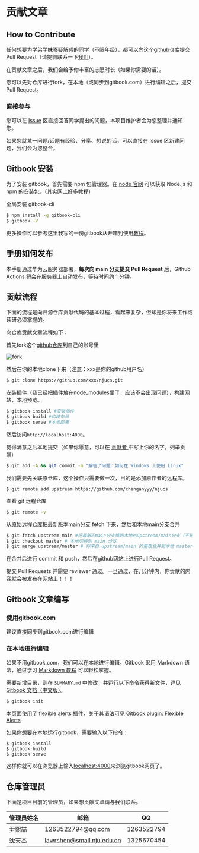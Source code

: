 # 贡献文章

## How to Contribute <a href="#how-to-contribute" id="how-to-contribute"></a>

任何想要为学弟学妹答疑解惑的同学（不限年级），都可以向[这个github仓库](https://github.com/changanyyy/njucs)提交Pull Request（请提前联系一下[我们](gong-xian-wen-zhang.md#cang-ku-guan-li-yuan)）。

在贡献文章之后，我们会给予你丰富的志愿时长（如果你需要的话）。

您可以先对仓库进行fork，在本地（或同步到gitbook.com）进行编辑之后，提交Pull Request。

### 直接参与 <a href="#zhi-jie-can-yu" id="zhi-jie-can-yu"></a>

您可以在 [Issue](https://github.com/NJUCS-Peers-Tutors/NJUCS-FAQs/issues) 区直接回答同学提出的问题，本项目维护者会为您整理并通知您。

如果您就某一问题/话题有经验、分享、想说的话，可以直接在 Issue 区新建问题，我们会为您整合。

## Gitbook 安装 <a href="#gitbook-an-zhuang" id="gitbook-an-zhuang"></a>

为了安装 gitbook，首先需要 npm 包管理器。在 [node 官网](https://nodejs.org/en/download/) 可以获取 Node.js 和 npm 的安装包。（其实网上好多教程）

全局安装 gitbook-cli

```bash
$ npm install -g gitbook-cli
$ gitbook -V
```

更多操作可以参考这里我写的一份gitbook从开箱到使用[教程](https://lawrshen.github.io/post/wsl-gitbook/)。

## 手册如何发布 <a href="#github-cao-zuo-liu-cheng" id="github-cao-zuo-liu-cheng"></a>

本手册通过华为云服务器部署，**每次向 main 分支提交 Pull Request** 后，Github Actions 将会在服务器上自动发布，等待时间约 1 分钟。

## 贡献流程

下面的流程是向开源仓库贡献代码的基本过程，看起来复杂，但却是你将来工作或读研必须掌握的。

向仓库贡献文章流程如下：

首先fork这个[github仓库](https://github.com/changanyyy/njucs)到自己的账号里

![fork](.gitbook/assets/fork.jpg)

然后在你的本地clone下来（注意：xxx是你的github用户名）

```bash
$ git clone https://github.com/xxx/njucs.git
```

安装插件（我已经把插件放在node\_modules里了，应该不会出现问题），构建网站，本地预览。

```bash
$ gitbook install #安装插件
$ gitbook build #构建布局
$ gitbook serve #本地部署
```

然后访问`http://localhost:4000`。

觉得满意之后本地提交（如果你愿意，可以在 [贡献者 ](gong-xian-wen-zhang/gong-xian-zhe.md#gong-xian-zhe)中写上你的名字，列举贡献）

```bash
$ git add -A && git commit -m "解答了问题：如何在 Windows 上使用 Linux"
```

我们需要先关联原仓库，这个操作只需要做一次，目的是添加原作者的远程库。

```
$ git remote add upstream https://github.com/changanyyy/njucs
```

查看 git 远程仓库

```bash
$ git remote -v
```

从原始远程仓库把最新版本main分支 fetch 下来，然后和本地main分支合并

```bash
$ git fetch upstream main #把最新的main分支搞到本地的upstream/main分支（不是本地main）
$ git checkout master # 本地切换到 main 分支
$ git merge upstream/master # 将来自 upstream/main 的更改合并到本地 master 分支中
```

在合并后进行 commit 和 push，然后在github网站上进行Pull Request。

提交 Pull Requests 并需要 reviewer 通过。一旦通过，在几分钟内，你贡献的内容就会被发布在网站上！！！

## Gitbook 文章编写 <a href="#gitbook-yu-fa" id="gitbook-yu-fa"></a>

### 使用gitbook.com

建议直接同步到gitbook.com进行编辑

### 在本地进行编辑

如果不用gitbook.com，我们可以在本地进行编辑。Gitbook 采用 Markdown 语法，通过学习 [Markdown 教程](https://www.runoob.com/markdown/md-tutorial.html) 可以轻松掌握。

需要新增目录，则在 `SUMMARY.md` 中修改，并运行以下命令获得新文件，详见 [Gitbook 文档（中文版）](https://chrisniael.gitbooks.io/gitbook-documentation/content/format/chapters.html)。

```bash
$ gitbook init
```

本页面使用了 flexible alerts 插件，关于其语法可见 [Gitbook plugin: Flexible Alerts](https://www.npmjs.com/package/gitbook-plugin-flexible-alerts)

如果你想要在本地运行gitbook，需要输入以下指令：

```
$ gitbook install
$ gitbook build
$ gitbook serve
```

这样你就可以在浏览器上输入[localhost:4000](https://localhost:4000)来浏览gitbook网页了。

## 仓库管理员

下面是项目目前的管理员，如果想贡献文章请与我们联系。

| 管理员姓名 | 邮箱                        | QQ         |
| ----- | ------------------------- | ---------- |
| 尹熙喆   | 1263522794@qq.com         | 1263522794 |
| 沈天杰   | lawrshen@smail.nju.edu.cn | 1325670454 |
